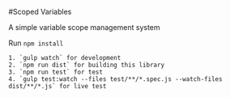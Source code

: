 #Scoped Variables

A simple variable scope management system

Run `npm install`

	1. `gulp watch` for development
	2. `npm run dist` for building this library
	3. `npm run test` for test
	4. `gulp test:watch --files test/**/*.spec.js --watch-files dist/**/*.js` for live test
